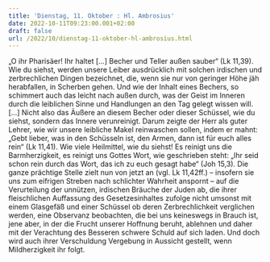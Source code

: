 ```yaml
---
title: 'Dienstag, 11. Oktober : Hl. Ambrosius'
date: 2022-10-11T09:23:00.001+02:00
draft: false
url: /2022/10/dienstag-11-oktober-hl-ambrosius.html
---
```


„O ihr Pharisäer! Ihr haltet \[…\] Becher und Teller außen sauber“ (Lk 11,39). Wie du siehst, werden unsere Leiber ausdrücklich mit solchen irdischen und zerbrechlichen Dingen bezeichnet, die, wenn sie nur von geringer Höhe jäh herabfallen, in Scherben gehen. Und wie der Inhalt eines Bechers, so schimmert auch das leicht nach außen durch, was der Geist im Inneren durch die leiblichen Sinne und Handlungen an den Tag gelegt wissen will. \[…\] Nicht also das Äußere an diesem Becher oder dieser Schüssel, wie du siehst, sondern das Innere verunreinigt. Darum zeigte der Herr als guter Lehrer, wie wir unsere leibliche Makel reinwaschen sollen, indem er mahnt: „Gebt lieber, was in den Schüsseln ist, den Armen, dann ist für euch alles rein“ (Lk 11,41). Wie viele Heilmittel, wie du siehst! Es reinigt uns die Barmherzigkeit, es reinigt uns Gottes Wort, wie geschrieben steht: „Ihr seid schon rein durch das Wort, das ich zu euch gesagt habe“ (Joh 15,3). Die ganze prächtige Stelle zielt nun von jetzt an (vgl. Lk 11,42ff.) – insofern sie uns zum eifrigen Streben nach schlichter Wahrheit anspornt – auf die Verurteilung der unnützen, irdischen Bräuche der Juden ab, die ihrer fleischlichen Auffassung des Gesetzesinhaltes zufolge nicht umsonst mit einem Glasgefäß und einer Schüssel ob deren Zerbrechlichkeit verglichen werden, eine Observanz beobachten, die bei uns keineswegs in Brauch ist, jene aber, in der die Frucht unserer Hoffnung beruht, ablehnen und daher mit der Verachtung des Besseren schwere Schuld auf sich laden. Und doch wird auch ihrer Verschuldung Vergebung in Aussicht gestellt, wenn Mildherzigkeit ihr folgt.